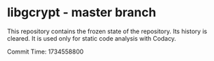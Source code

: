 # libgcrypt - master branch

This repository contains the frozen state of the repository.
Its history is cleared. It is used only for static code
analysis with Codacy.

Commit Time: 1734558800